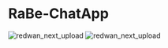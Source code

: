 # RaBe-ChatApp
![redwan_next_upload](https://user-images.githubusercontent.com/32978751/38422266-e9fc9878-39cb-11e8-939f-5ec08e6d660e.PNG)
![redwan_next_upload](https://user-images.githubusercontent.com/32978751/38422266-e9fc9878-39cb-11e8-939f-5ec08e6d660e.PNG)
